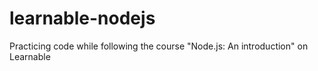 learnable-nodejs
================

Practicing code while following the course "Node.js: An introduction" on Learnable
